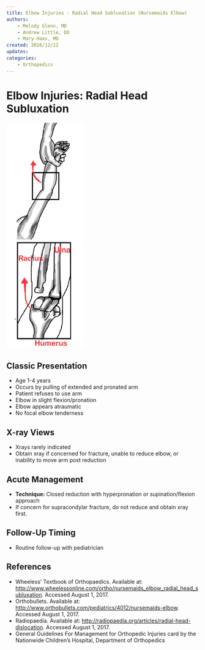 ```yaml
---
title: Elbow Injuries - Radial Head Subluxation (Nursemaids Elbow)
authors:
    - Melody Glenn, MD
    - Andrew Little, DO
    - Mary Haas, MD
created: 2016/12/12
updates:
categories:
    - Orthopedics
---
```


# Elbow Injuries: Radial Head Subluxation

![Radial head subluxation drawing](image-1.png)

## Classic Presentation

- Age 1-4 years
- Occurs by pulling of extended and pronated arm
- Patient refuses to use arm
- Elbow in slight flexion/pronation
- Elbow appears atraumatic
- No focal elbow tenderness

## X-ray Views

- Xrays rarely indicated
- Obtain xray if concerned for fracture, unable to reduce elbow, or inability to move arm post reduction

## Acute Management

- **Technique:** Closed reduction with hyperpronation or supination/flexion approach
- If concern for supracondylar fracture, do not reduce and obtain xray first.

## Follow-Up Timing

- Routine follow-up with pediatrician

## References

- Wheeless’ Textbook of Orthopaedics. Available at: http://www.wheelessonline.com/ortho/nursemaids_elbow_radial_head_subluxation. Accessed August 1, 2017.
- Orthobullets. Available at: http://www.orthobullets.com/pediatrics/4012/nursemaids-elbow. Accessed August 1, 2017.
- Radiopaedia. Available at: http://radiopaedia.org/articles/radial-head-dislocation. Accessed August 1, 2017.
- General Guidelines For Management for Orthopedic Injuries card by the Nationwide Children’s Hospital, Department of Orthopedics
